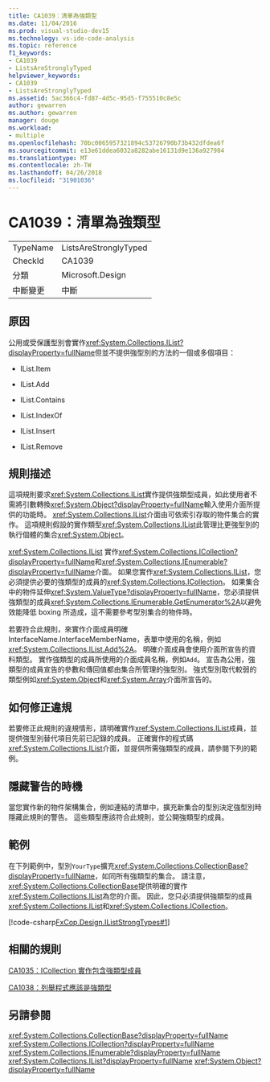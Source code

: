 ```yaml
---
title: CA1039：清單為強類型
ms.date: 11/04/2016
ms.prod: visual-studio-dev15
ms.technology: vs-ide-code-analysis
ms.topic: reference
f1_keywords:
- CA1039
- ListsAreStronglyTyped
helpviewer_keywords:
- CA1039
- ListsAreStronglyTyped
ms.assetid: 5ac366c4-fd87-4d5c-95d5-f755510c8e5c
author: gewarren
ms.author: gewarren
manager: douge
ms.workload:
- multiple
ms.openlocfilehash: 70bc0065957321894c53726790b73b432dfdea6f
ms.sourcegitcommit: e13e61ddea6032a8282abe16131d9e136a927984
ms.translationtype: MT
ms.contentlocale: zh-TW
ms.lasthandoff: 04/26/2018
ms.locfileid: "31901036"
---
```

# <a name="ca1039-lists-are-strongly-typed"></a>CA1039：清單為強類型
|||
|-|-|
|TypeName|ListsAreStronglyTyped|
|CheckId|CA1039|
|分類|Microsoft.Design|
|中斷變更|中斷|

## <a name="cause"></a>原因
 公用或受保護型別會實作<xref:System.Collections.IList?displayProperty=fullName>但並不提供強型別的方法的一個或多個項目：

-   IList.Item

-   IList.Add

-   IList.Contains

-   IList.IndexOf

-   IList.Insert

-   IList.Remove

## <a name="rule-description"></a>規則描述
 這項規則要求<xref:System.Collections.IList>實作提供強類型成員，如此使用者不需將引數轉換<xref:System.Object?displayProperty=fullName>輸入使用介面所提供的功能時。 <xref:System.Collections.IList>介面由可依索引存取的物件集合的實作。 這項規則假設的實作類型<xref:System.Collections.IList>此管理比更強型別的執行個體的集合<xref:System.Object>。

 <xref:System.Collections.IList> 實作<xref:System.Collections.ICollection?displayProperty=fullName>和<xref:System.Collections.IEnumerable?displayProperty=fullName>介面。 如果您實作<xref:System.Collections.IList>，您必須提供必要的強類型的成員的<xref:System.Collections.ICollection>。 如果集合中的物件延伸<xref:System.ValueType?displayProperty=fullName>，您必須提供強類型的成員<xref:System.Collections.IEnumerable.GetEnumerator%2A>以避免效能降低 boxing 所造成，這不需要參考型別集合的物件時。

 若要符合此規則，來實作介面成員明確 InterfaceName.InterfaceMemberName，表單中使用的名稱，例如<xref:System.Collections.IList.Add%2A>。 明確介面成員會使用介面所宣告的資料類型。 實作強類型的成員所使用的介面成員名稱，例如`Add`。 宣告為公用，強類型的成員宣告的參數和傳回值都由集合所管理的強型別。 強式型別取代較弱的類型例如<xref:System.Object>和<xref:System.Array>介面所宣告的。

## <a name="how-to-fix-violations"></a>如何修正違規
 若要修正此規則的違規情形，請明確實作<xref:System.Collections.IList>成員，並提供強型別替代項目先前已記錄的成員。 正確實作的程式碼<xref:System.Collections.IList>介面，並提供所需強類型的成員，請參閱下列的範例。

## <a name="when-to-suppress-warnings"></a>隱藏警告的時機
 當您實作新的物件架構集合，例如連結的清單中，擴充新集合的型別決定強型別時隱藏此規則的警告。 這些類型應該符合此規則，並公開強類型的成員。

## <a name="example"></a>範例
 在下列範例中，型別`YourType`擴充<xref:System.Collections.CollectionBase?displayProperty=fullName>，如同所有強類型的集合。 請注意，<xref:System.Collections.CollectionBase>提供明確的實作<xref:System.Collections.IList>為您的介面。 因此，您只必須提供強類型的成員<xref:System.Collections.IList>和<xref:System.Collections.ICollection>。

 [!code-csharp[FxCop.Design.IListStrongTypes#1](../code-quality/codesnippet/CSharp/ca1039-lists-are-strongly-typed_1.cs)]

## <a name="related-rules"></a>相關的規則
 [CA1035：ICollection 實作包含強類型成員](../code-quality/ca1035-icollection-implementations-have-strongly-typed-members.md)

 [CA1038：列舉程式應該是強類型](../code-quality/ca1038-enumerators-should-be-strongly-typed.md)

## <a name="see-also"></a>另請參閱
 <xref:System.Collections.CollectionBase?displayProperty=fullName> <xref:System.Collections.ICollection?displayProperty=fullName> <xref:System.Collections.IEnumerable?displayProperty=fullName> <xref:System.Collections.IList?displayProperty=fullName> <xref:System.Object?displayProperty=fullName>